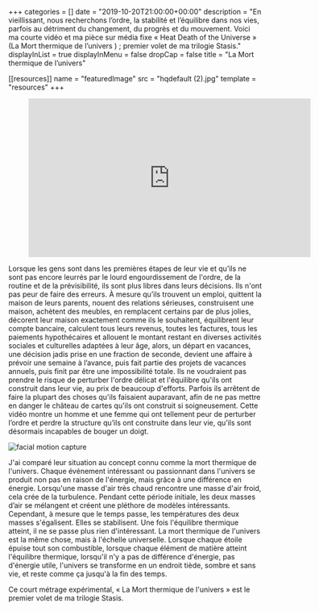 +++
categories = []
date = "2019-10-20T21:00:00+00:00"
description = "En vieillissant, nous recherchons l’ordre, la stabilité et l’équilibre dans nos vies, parfois au détriment du changement, du progrès et du mouvement. Voici ma courte vidéo et ma pièce sur média fixe « Heat Death of the Universe » (La Mort thermique de l’univers ) ; premier volet de ma trilogie Stasis."
displayInList = true
displayInMenu = false
dropCap = false
title = "La Mort thermique de l’univers"

[[resources]]
name = "featuredImage"
src = "hqdefault (2).jpg"
template = "resources"
+++

<!-- blank line -->
<figure class="video_container">
  <iframe width="560" height="315" src="https://www.youtube.com/embed/55htpDoB_hI" frameborder="0" allowfullscreen="true">
  </iframe>
</figure>
<!-- blank line -->

Lorsque les gens sont dans les premières étapes de leur vie et qu’ils ne sont pas encore leurrés par le lourd engourdissement de l'ordre, de la routine et de la prévisibilité, ils sont plus libres dans leurs décisions. Ils n'ont pas peur de faire des erreurs. À mesure qu’ils trouvent un emploi, quittent la maison de leurs parents, nouent des relations sérieuses, construisent une maison, achètent des meubles, en remplacent certains par de plus jolies, décorent leur maison exactement comme ils le souhaitent, équilibrent leur compte bancaire, calculent tous leurs revenus, toutes les factures, tous les paiements hypothécaires et allouent le montant restant en diverses activités sociales et culturelles adaptées à leur âge, alors, un départ en vacances, une décision jadis prise en une fraction de seconde, devient une affaire à prévoir une semaine à l’avance, puis fait partie des projets de vacances annuels, puis finit par être une impossibilité totale. Ils ne voudraient pas prendre le risque de perturber l'ordre délicat et l'équilibre qu'ils ont construit dans leur vie, au prix de beaucoup d'efforts. Parfois ils arrêtent de faire la plupart des choses qu'ils faisaient auparavant, afin de ne pas mettre en danger le château de cartes qu'ils ont construit si soigneusement. Cette vidéo montre un homme et une femme qui ont tellement peur de perturber l’ordre et perdre la structure qu’ils ont construite dans leur vie, qu’ils sont désormais incapables de bouger un doigt.

![facial motion capture](face.gif "facial motion capture")

J'ai comparé leur situation au concept connu comme la mort thermique de l'univers. Chaque événement intéressant ou passionnant dans l'univers se produit non pas en raison de l'énergie, mais grâce à une différence en énergie. Lorsqu'une masse d'air très chaud rencontre une masse d'air froid, cela crée de la turbulence. Pendant cette période initiale, les deux masses d’air se mélangent et créent une pléthore de modèles intéressants. Cependant, à mesure que le temps passe, les températures des deux masses s'égalisent. Elles se stabilisent. Une fois l'équilibre thermique atteint, il ne se passe plus rien d'intéressant. La mort thermique de l'univers est la même chose, mais à l'échelle universelle. Lorsque chaque étoile épuise tout son combustible, lorsque chaque élément de matière atteint l'équilibre thermique, lorsqu'il n'y a pas de différence d'énergie, pas d'énergie utile, l'univers se transforme en un endroit tiède, sombre et sans vie, et reste comme ça jusqu'à la fin des temps.

Ce court métrage expérimental, « La Mort thermique de l'univers » est le premier volet de ma trilogie Stasis.

